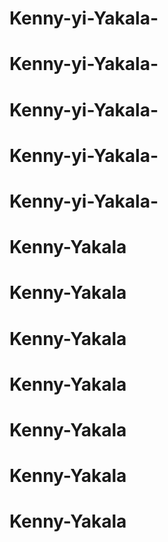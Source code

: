 # Kenny-yi-Yakala-
# Kenny-yi-Yakala-
# Kenny-yi-Yakala-
# Kenny-yi-Yakala-
# Kenny-yi-Yakala-
# Kenny-Yakala
# Kenny-Yakala
# Kenny-Yakala
# Kenny-Yakala
# Kenny-Yakala
# Kenny-Yakala
# Kenny-Yakala
